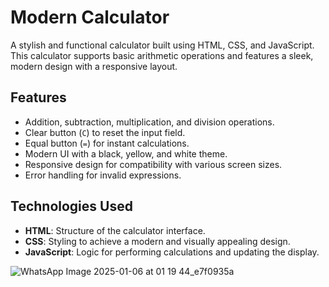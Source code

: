 # Modern Calculator

A stylish and functional calculator built using HTML, CSS, and JavaScript. This calculator supports basic arithmetic operations and features a sleek, modern design with a responsive layout.

## Features

- Addition, subtraction, multiplication, and division operations.
- Clear button (`C`) to reset the input field.
- Equal button (`=`) for instant calculations.
- Modern UI with a black, yellow, and white theme.
- Responsive design for compatibility with various screen sizes.
- Error handling for invalid expressions.

## Technologies Used

- **HTML**: Structure of the calculator interface.
- **CSS**: Styling to achieve a modern and visually appealing design.
- **JavaScript**: Logic for performing calculations and updating the display.


![WhatsApp Image 2025-01-06 at 01 19 44_e7f0935a](https://github.com/user-attachments/assets/2ab805fa-45ea-41cf-8229-3db87620dd4d)
